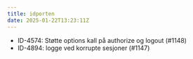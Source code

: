 ```yaml
---
title: idporten
date: 2025-01-22T13:23:11Z
---
```

- ID-4574: Støtte options kall på authorize og logout (#1148)
- ID-4894: logge ved korrupte sesjoner (#1147)

